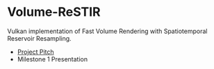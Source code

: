 # Volume-ReSTIR
Vulkan implementation of Fast Volume Rendering with Spatiotemporal Reservoir Resampling.

- [Project Pitch](https://github.com/TheSmokeyGuys/Volume-ReSTIR-Vulkan/blob/main/docs/CIS%20565%20Final%20project%20pitch.pdf)
- Milestone 1 Presentation
